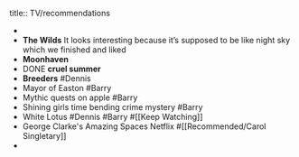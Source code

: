 title:: TV/recommendations

-
- **The Wilds** It looks interesting because it’s supposed to be like night sky which we finished and liked
- **Moonhaven**
- DONE **cruel summer**
- **Breeders** #Dennis
- Mayor of Easton #Barry
- Mythic quests on apple #Barry
- Shining girls time bending crime mystery #Barry
- White Lotus #Dennis #Barry #[[Keep Watching]]
- George Clarke's Amazing Spaces Netflix #[[Recommended/Carol Singletary]]
-